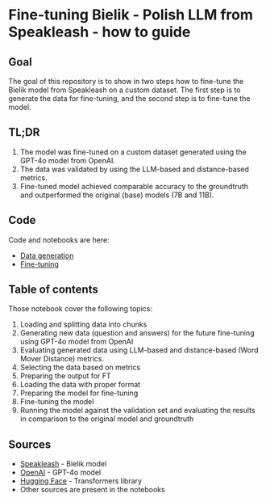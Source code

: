 # Fine-tuning Bielik - Polish LLM from Speakleash - how to guide

## Goal
The goal of this repository is to show in two steps how to fine-tune the Bielik model from Speakleash on a custom dataset. 
The first step is to generate the data for fine-tuning, and the second step is to fine-tune the model.

## TL;DR
1. The model was fine-tuned on a custom dataset generated using the GPT-4o model from OpenAI.
2. The data was validated by using the LLM-based and distance-based metrics.
3. Fine-tuned model achieved comparable accuracy to the groundtruth and outperformed the original (base) models (7B and 11B).


## Code
Code and notebooks are here:
- [Data generation](https://github.com/witold87/llm-bielik-ft-legal/blob/main/src/llm-bielik-ft-data-generation-part-I.ipynb)
- [Fine-tuning](https://github.com/witold87/llm-bielik-ft-legal/blob/main/src/llm-bielik-ft-fine-tuning-part-II.ipynb)
    

## Table of contents

Those notebook cover the following topics:
1. Loading and splitting data into chunks
2. Generating new data (question and answers) for the future fine-tuning using GPT-4o model from OpenAI
3. Evaluating generated data using LLM-based and distance-based (Word Mover Distance) metrics.
4. Selecting the data based on metrics 
5. Preparing the output for FT
6. Loading the data with proper format
7. Preparing the model for fine-tuning
8. Fine-tuning the model
9. Running the model against the validation set and evaluating the results in comparison to the original model and groundtruth


## Sources
- [Speakleash](https://huggingface.co/speakleash/Bielik-11B-v2.3-Instruct) - Bielik model
- [OpenAI](https://openai.com) - GPT-4o model
- [Hugging Face](https://huggingface.co) - Transformers library
- Other sources are present in the notebooks
